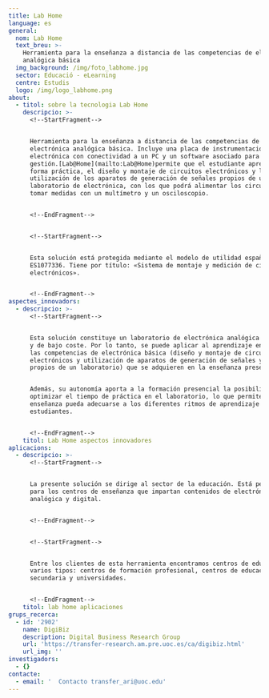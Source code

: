 ```yaml
---
title: Lab Home
language: es
general:
  nom: Lab Home
  text_breu: >-
    Herramienta para la enseñanza a distancia de las competencias de electrónica
    analógica básica
  img_background: /img/foto_labhome.jpg
  sector: Educació - eLearning
  centre: Estudis
  logo: /img/logo_labhome.png
about:
  - titol: sobre la tecnologia Lab Home
    descripcio: >-
      <!--StartFragment-->


      Herramienta para la enseñanza a distancia de las competencias de
      electrónica analógica básica. Incluye una placa de instrumentación
      electrónica con conectividad a un PC y un software asociado para su
      gestión.[Lab@Home](mailto:Lab@Home)permite que el estudiante aprenda, de
      forma práctica, el diseño y montaje de circuitos electrónicos y la
      utilización de los aparatos de generación de señales propios de un
      laboratorio de electrónica, con los que podrá alimentar los circuitos y
      tomar medidas con un multímetro y un osciloscopio.


      <!--EndFragment-->


      <!--StartFragment-->


      Esta solución está protegida mediante el modelo de utilidad español
      ES1077336. Tiene por título: «Sistema de montaje y medición de circuitos
      electrónicos».


      <!--EndFragment-->
aspectes_innovadors:
  - descripcio: >-
      <!--StartFragment-->


      Esta solución constituye un laboratorio de electrónica analógica portátil
      y de bajo coste. Por lo tanto, se puede aplicar al aprendizaje en línea de
      las competencias de electrónica básica (diseño y montaje de circuitos
      electrónicos y utilización de aparatos de generación de señales y medición
      propios de un laboratorio) que se adquieren en la enseñanza presencial.


      Además, su autonomía aporta a la formación presencial la posibilidad de
      optimizar el tiempo de práctica en el laboratorio, lo que permite que la
      enseñanza pueda adecuarse a los diferentes ritmos de aprendizaje de los
      estudiantes.


      <!--EndFragment-->
    titol: Lab Home aspectos innovadores
aplicacions:
  - descripcio: >-
      <!--StartFragment-->


      La presente solución se dirige al sector de la educación. Está pensado
      para los centros de enseñanza que impartan contenidos de electrónica
      analógica y digital.


      <!--EndFragment-->


      <!--StartFragment-->


      Entre los clientes de esta herramienta encontramos centros de educación de
      varios tipos: centros de formación profesional, centros de educación
      secundaria y universidades.


      <!--EndFragment-->
    titol: lab home aplicaciones
grups_recerca:
  - id: '2902'
    name: DigiBiz
    description: Digital Business Research Group
    url: 'https://transfer-research.am.pre.uoc.es/ca/digibiz.html'
    url_img: ''
investigadors:
  - {}
contacte:
  - email: '  Contacto transfer_ari@uoc.edu'
---
```


